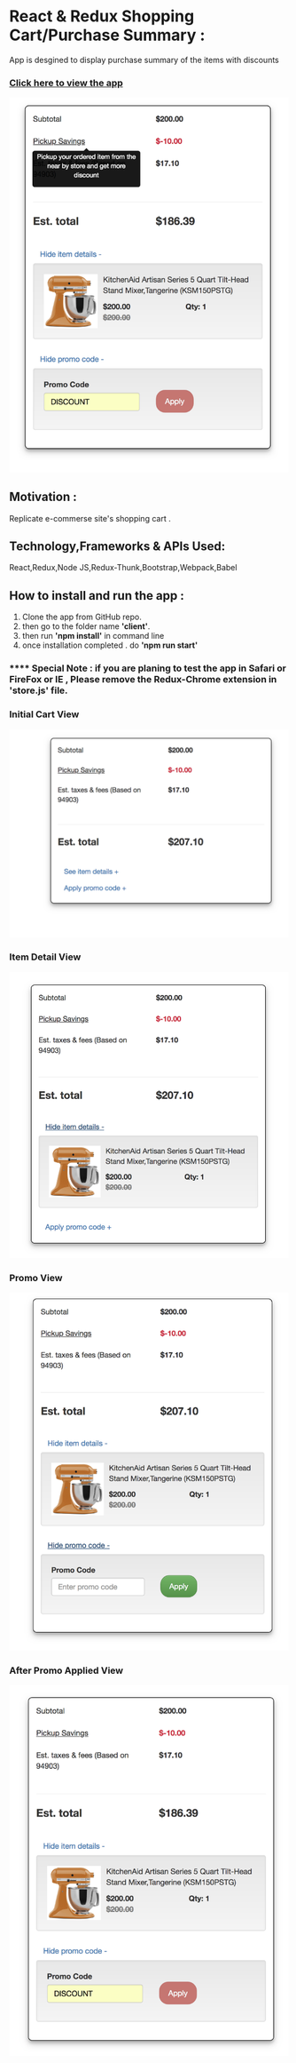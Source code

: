 # React & Redux Shopping Cart/Purchase Summary :

App is desgined to display purchase summary of the items with discounts

### [Click here to view the app](https://stormy-dawn-39416.herokuapp.com/)

![Screen view of current items](readme-images/react-redux-cart-final-view.png)

## Motivation :

Replicate e-commerse site's shopping cart .

## Technology,Frameworks & APIs Used:

React,Redux,Node JS,Redux-Thunk,Bootstrap,Webpack,Babel

## How to install and run the app :

1.  Clone the app from GitHub repo.
2.  then go to the folder name **'client'**.
3.  then run **'npm install'** in command line
4.  once installation completed . do **'npm run start'**

### \*\*\*\* Special Note : if you are planing to test the app in Safari or FireFox or IE , Please remove the Redux-Chrome extension in 'store.js' file.

### Initial Cart View

![Screen view of current items](readme-images/react-redux-cart-initial-view.png)

### Item Detail View

![Screen view of current items](readme-images/react-redux-cart-item-detail-view.png)

### Promo View

![Screen view of current items](readme-images/react-redux-cart-promo-view.png)

### After Promo Applied View

![Screen view of current items](readme-images/react-redux-cart-after-promo-view.png)

